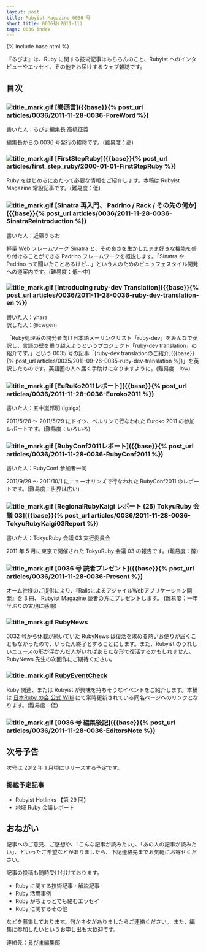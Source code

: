 ```yaml
---
layout: post
title: Rubyist Magazine 0036 号
short_title: 0036号(2011-11)
tags: 0036 index
---
```

{% include base.html %}


『るびま』は、Ruby に関する技術記事はもちろんのこと、Rubyist へのインタビューやエッセイ、その他をお届けするウェブ雑誌です。

## 目次

### ![title_mark.gif]({{base}}{{site.baseurl}}/images/title_mark.gif) [巻頭言]({{base}}{% post_url articles/0036/2011-11-28-0036-ForeWord %})

書いた人：るびま編集長 高橋征義

編集長からの 0036 号発行の挨拶です。(難易度：高)

### ![title_mark.gif]({{base}}{{site.baseurl}}/images/title_mark.gif) [FirstStepRuby]({{base}}{% post_url articles/first_step_ruby/2000-01-01-FirstStepRuby %})

Ruby をはじめるにあたって必要な情報をご紹介します。本稿は Rubyist Magazine 常設記事です。(難易度：低)

### ![title_mark.gif]({{base}}{{site.baseurl}}/images/title_mark.gif) [Sinatra 再入門、 Padrino / Rack / その先の何か]({{base}}{% post_url articles/0036/2011-11-28-0036-SinatraReintroduction %})

書いた人：近藤うちお

軽量 Web フレームワーク Sinatra と、その良さを生かしたまま好きな機能を盛り付けることができる Padrino フレームワークを概説します。「Sinatra や Padrino って聞いたことあるけど…」という人のためのビュッフェスタイル開発への道案内です。(難易度：低〜中)

### ![title_mark.gif]({{base}}{{site.baseurl}}/images/title_mark.gif)  [Introducing ruby-dev Translation]({{base}}{% post_url articles/0036/2011-11-28-0036-ruby-dev-translation-en %})

書いた人：yhara<br />
訳した人：@cwgem

「Ruby処理系の開発者向け日本語メーリングリスト「ruby-dev」をみんなで英訳し、言語の壁を乗り越えようというプロジェクト「ruby-dev translation」の紹介です。」という 0035 号の記事「[ruby-dev translationのご紹介]({{base}}{% post_url articles/0035/2011-09-26-0035-ruby-dev-translation %})」を英訳したものです。英語圏の人へ届く手助けになりますように。(難易度：low)

### ![title_mark.gif]({{base}}{{site.baseurl}}/images/title_mark.gif)  [EuRuKo2011レポート]({{base}}{% post_url articles/0036/2011-11-28-0036-Euroko2011 %})

書いた人：五十嵐邦明 (igaiga)

2011/5/28 〜 2011/5/29 にドイツ、ベルリンで行なわれた Euroko 2011 の参加レポートです。(難易度：いろいろ)

### ![title_mark.gif]({{base}}{{site.baseurl}}/images/title_mark.gif) [RubyConf2011レポート]({{base}}{% post_url articles/0036/2011-11-28-0036-RubyConf2011 %})

書いた人：RubyConf 参加者一同

2011/9/29 〜 2011/10/1 にニューオリンズで行なわれた RubyConf2011 のレポートです。(難易度：世界は広い)

### ![title_mark.gif]({{base}}{{site.baseurl}}/images/title_mark.gif) [RegionalRubyKaigi レポート (25) TokyuRuby 会議 03]({{base}}{% post_url articles/0036/2011-11-28-0036-TokyuRubyKaigi03Report %})

書いた人：TokyuRuby 会議 03 実行委員会

2011 年 5 月に東京で開催された TokyuRuby 会議 03 の報告です。(難易度：酔)

### ![title_mark.gif]({{base}}{{site.baseurl}}/images/title_mark.gif) [0036 号 読者プレゼント]({{base}}{% post_url articles/0036/2011-11-28-0036-Present %})

オーム社様のご提供により、『RailsによるアジャイルWebアプリケーション開発』を 3 冊、 Rubyist Magazine 読者の方にプレゼントします。 (難易度：一年半ぶりの実現に感謝)

### ![title_mark.gif]({{base}}{{site.baseurl}}/images/title_mark.gif) RubyNews

0032 号から休載が続いていた RubyNews は復活を求める熱いお便りが届くこともなかったので、いったん終了とすることにします。また、Rubyist のうれしいニュースの形が浮かんだ人がいればあらたな形で復活するかもしれません。RubyNews 先生の次回作にご期待ください。

### ![title_mark.gif]({{base}}{{site.baseurl}}/images/title_mark.gif) [RubyEventCheck](https://github.com/ruby-no-kai/official/wiki/RubyEventCheck)

Ruby 関連、または Rubyist が興味を持ちそうなイベントをご紹介します。本稿は [日本Ruby の会 公式 Wiki](https://github.com/ruby-no-kai/official/wiki) にて常時更新されている同名ページへのリンクとなります。(難易度：低)

### ![title_mark.gif]({{base}}{{site.baseurl}}/images/title_mark.gif) [0036 号 編集後記]({{base}}{% post_url articles/0036/2011-11-28-0036-EditorsNote %})

## 次号予告

次号は 2012 年 1 月頃にリリースする予定です。

### 掲載予定記事

* Rubyist Hotlinks 【第 29 回】
* 地域 Ruby 会議レポート


## おねがい

記事へのご意見、ご感想や、「こんな記事が読みたい」、「あの人の記事が読みたい」、といったご希望などがありましたら、下記連絡先までお気軽にお寄せください。

記事の投稿も随時受け付けております。

* Ruby に関する技術記事・解説記事
* Ruby 活用事例
* Ruby がちょっとでも絡むエッセイ
* Ruby に関するその他


などを募集しております。何かネタがありましたらご連絡ください。
また、編集に参加したいというお申し出も大歓迎です。

連絡先：[るびま編集部](mailto:magazine@ruby-no-kai.org)


